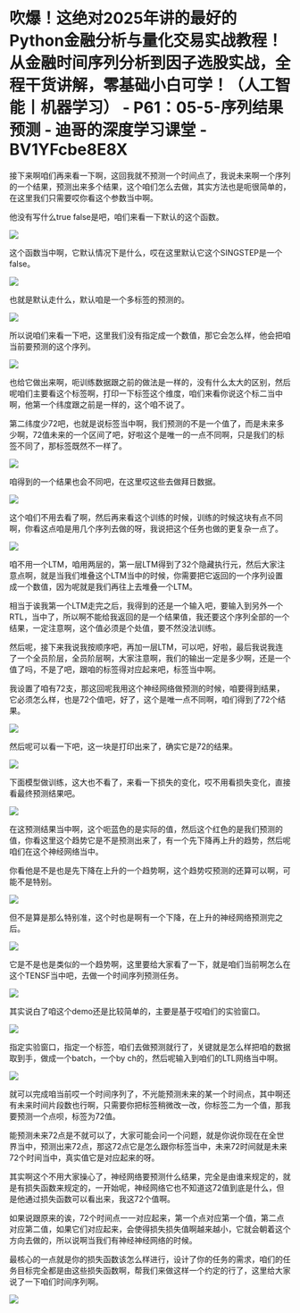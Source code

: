 # 吹爆！这绝对2025年讲的最好的Python金融分析与量化交易实战教程！从金融时间序列分析到因子选股实战，全程干货讲解，零基础小白可学！（人工智能丨机器学习） - P61：05-5-序列结果预测 - 迪哥的深度学习课堂 - BV1YFcbe8E8X

接下来啊咱们再来看一下啊，这回我就不预测一个时间点了，我说未来啊一个序列的一个结果，预测出来多个结果，这个咱们怎么去做，其实方法也是呃很简单的，在这里我们只需要哎你看这个参数当中啊。

他没有写什么true false是吧，咱们来看一下默认的这个函数。

![](img/a439a68b6b89ac1f5abf6fd76fcfad86_1.png)

这个函数当中啊，它默认情况下是什么，哎在这里默认它这个SINGSTEP是一个false。

![](img/a439a68b6b89ac1f5abf6fd76fcfad86_3.png)

也就是默认走什么，默认咱是一个多标签的预测的。

![](img/a439a68b6b89ac1f5abf6fd76fcfad86_5.png)

所以说咱们来看一下吧，这里我们没有指定成一个数值，那它会怎么样，他会把咱当前要预测的这个序列。

![](img/a439a68b6b89ac1f5abf6fd76fcfad86_7.png)

也给它做出来啊，呃训练数据跟之前的做法是一样的，没有什么太大的区别，然后呢咱们主要看这个标签啊，打印一下标签这个维度，咱们来看你说这个标二当中啊，他第一个纬度跟之前是一样的，这个咱不说了。

第二纬度少72吧，也就是说标签当中啊，我们预测的不是一个值了，而是未来多少啊，72值未来的一个区间了吧，好啦这个是唯一的一点不同啊，只是我们的标签不同了，那标签既然不一样了。



![](img/a439a68b6b89ac1f5abf6fd76fcfad86_9.png)

咱得到的一个结果也会不同吧，在这里哎这些去做拜日数据。

![](img/a439a68b6b89ac1f5abf6fd76fcfad86_11.png)

这个咱们不用去看了啊，然后再来看这个训练的时候，训练的时候这块有点不同啊，你看这点咱是用几个序列去做的呀，我说把这个任务也做的更复杂一点了。



![](img/a439a68b6b89ac1f5abf6fd76fcfad86_13.png)

咱不用一个LTM，咱用两层的，第一层LTM得到了32个隐藏执行元，然后大家注意点啊，就是当我们堆叠这个LTM当中的时候，你需要把它返回的一个序列设置成一个数值，因为呢就是我们再往上去堆叠一个LTM。

相当于诶我第一个LTM走完之后，我得到的还是一个输入吧，要输入到另外一个RTL，当中了，所以啊不能给我返回的是一个结果值，我还要这个序列全部的一个结果，一定注意啊，这个值必须是个处值，要不然没法训练。

然后呢，接下来我说我按顺序吧，再加一层LTM，可以吧，好啦，最后我说我连了一个全员阶层，全员阶层啊，大家注意啊，我们的输出一定是多少啊，还是一个值了吗，不是了吧，跟咱的标签得对应起来吧，标签当中啊。

我设置了咱有72支，那这回呢我用这个神经网络做预测的时候，咱要得到结果，它必须怎么样，也是72个值吧，好了，这个是唯一点不同啊，咱们得到了72个结果。



![](img/a439a68b6b89ac1f5abf6fd76fcfad86_15.png)

然后呢可以看一下吧，这一块是打印出来了，确实它是72的结果。

![](img/a439a68b6b89ac1f5abf6fd76fcfad86_17.png)

下面模型做训练，这大也不看了，来看一下损失的变化，哎不用看损失变化，直接看最终预测结果吧。

![](img/a439a68b6b89ac1f5abf6fd76fcfad86_19.png)

在这预测结果当中啊，这个呃蓝色的是实际的值，然后这个红色的是我们预测的值，你看这里这个趋势它是不是预测出来了，有一个先下降再上升的趋势，然后呢咱们在这个神经网络当中。

你看他是不是也是先下降在上升的一个趋势啊，这个趋势哎预测的还算可以啊，可能不是特别。

![](img/a439a68b6b89ac1f5abf6fd76fcfad86_21.png)

但不是算是那么特别准，这个时也是啊有一个下降，在上升的神经网络预测完之后。

![](img/a439a68b6b89ac1f5abf6fd76fcfad86_23.png)

它是不是也是类似的一个趋势啊，这里要给大家看了一下，就是咱们当前啊怎么在这个TENSF当中吧，去做一个时间序列预测任务。



![](img/a439a68b6b89ac1f5abf6fd76fcfad86_25.png)

其实说白了咱这个demo还是比较简单的，主要是基于哎咱们的实验窗口。

![](img/a439a68b6b89ac1f5abf6fd76fcfad86_27.png)

指定实验窗口，指定一个标签，咱们去做预测就行了，关键就是怎么样把咱的数据取到手，做成一个batch，一个by ch的，然后呢输入到咱们的LTL网络当中啊。



![](img/a439a68b6b89ac1f5abf6fd76fcfad86_29.png)

就可以完成咱当前哎一个时间序列了，不光能预测未来的某一个时间点，其中啊还有未来时间片段数也行啊，只需要你把标签稍微改一改，你标签二为一个值，那我要预测一个点呗，标签为72值。

能预测未来72点是不就可以了，大家可能会问一个问题，就是你说你现在在全世界当中，预测出来72点，那这72点它是怎么跟你标签当中，未来72时间就是未来72个时间当中，真实值它是对应起来的呀。

其实啊这个不用大家操心了，神经网络要预测什么结果，完全是由谁来规定的，就是有损失函数来规定的，一开始呢，神经网络它也不知道这72值到底是什么，但是他通过损失函数可以看出来，我这72个值啊。

如果说跟原来的诶，72个时间点一一对应起来，第一个点对应第一个值，第二点对应第二值，如果它们对应起来，会使得损失损失值啊越来越小，它就会朝着这个方向去做的，所以说啊当我们有神经神经网络的时候。

最核心的一点就是你的损失函数该怎么样进行，设计了你的任务的需求，咱们的任务目标完全都是由这些损失函数啊，帮我们来做这样一个约定的行了，这里给大家说了一下咱们时间序列啊。



![](img/a439a68b6b89ac1f5abf6fd76fcfad86_31.png)